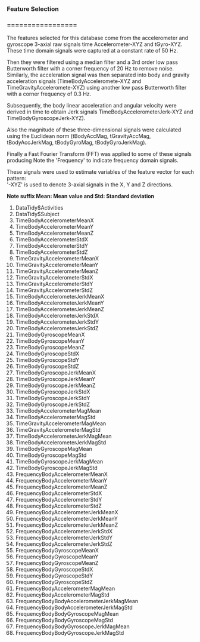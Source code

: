 ### Feature Selection 
### =================

The features selected for this database come from the accelerometer and gyroscope 3-axial raw signals time Accelerometer-XYZ and tGyro-XYZ. 
These time domain signals were captured at a constant rate of 50 Hz. 

Then they were filtered using a median filter and a 3rd order low pass Butterworth filter with a corner frequency of 20 Hz to remove noise. 
Similarly, the acceleration signal was then separated into body and gravity acceleration signals (TimeBodyAcceleromete-XYZ and TimeGravityAcceleromete-XYZ) 
using another low pass Butterworth filter with a corner frequency of 0.3 Hz. 

Subsequently, the body linear acceleration and angular velocity were derived in time to obtain Jerk signals 
TimeBodyAccelerometerJerk-XYZ and TimeBodyGyroscopeJerk-XYZ). 

Also the magnitude of these three-dimensional signals were calculated using the Euclidean norm 
(tBodyAccMag, tGravityAccMag, tBodyAccJerkMag, tBodyGyroMag, tBodyGyroJerkMag). 

Finally a Fast Fourier Transform (FFT) was applied to some of these signals producing 
Note the 'Frequency' to indicate frequency domain signals. 

These signals were used to estimate variables of the feature vector for each pattern:  
'-XYZ' is used to denote 3-axial signals in the X, Y and Z directions.

<b> Note suffix Mean: Mean value and  Std: Standard deviation </b>

<ol>                                     
<li>DataTidy$Activities                  </li>
<li>DataTidy$Subject                     </li>
<li>TimeBodyAccelerometerMeanX           </li>
<li>TimeBodyAccelerometerMeanY           </li>
<li>TimeBodyAccelerometerMeanZ           </li>
<li>TimeBodyAccelerometerStdX            </li>
<li>TimeBodyAccelerometerStdY            </li>
<li>TimeBodyAccelerometerStdZ            </li>
<li>TimeGravityAccelerometerMeanX        </li>
<li>TimeGravityAccelerometerMeanY        </li>
<li>TimeGravityAccelerometerMeanZ        </li>
<li>TimeGravityAccelerometerStdX         </li>
<li>TimeGravityAccelerometerStdY         </li>
<li>TimeGravityAccelerometerStdZ         </li>
<li>TimeBodyAccelerometerJerkMeanX       </li>
<li>TimeBodyAccelerometerJerkMeanY       </li>
<li>TimeBodyAccelerometerJerkMeanZ       </li>
<li>TimeBodyAccelerometerJerkStdX        </li>
<li>TimeBodyAccelerometerJerkStdY        </li>
<li>TimeBodyAccelerometerJerkStdZ        </li>
<li>TimeBodyGyroscopeMeanX               </li>
<li>TimeBodyGyroscopeMeanY               </li>
<li>TimeBodyGyroscopeMeanZ               </li>
<li>TimeBodyGyroscopeStdX                </li>
<li>TimeBodyGyroscopeStdY                </li>
<li>TimeBodyGyroscopeStdZ                </li>
<li>TimeBodyGyroscopeJerkMeanX           </li>
<li>TimeBodyGyroscopeJerkMeanY           </li>
<li>TimeBodyGyroscopeJerkMeanZ           </li>
<li>TimeBodyGyroscopeJerkStdX            </li>
<li>TimeBodyGyroscopeJerkStdY            </li>
<li>TimeBodyGyroscopeJerkStdZ            </li>
<li>TimeBodyAccelerometerMagMean         </li>
<li>TimeBodyAccelerometerMagStd          </li>
<li>TimeGravityAccelerometerMagMean      </li>
<li>TimeGravityAccelerometerMagStd       </li>
<li>TimeBodyAccelerometerJerkMagMean     </li>
<li>TimeBodyAccelerometerJerkMagStd      </li>
<li>TimeBodyGyroscopeMagMean             </li>
<li>TimeBodyGyroscopeMagStd              </li>
<li>TimeBodyGyroscopeJerkMagMean         </li>
<li>TimeBodyGyroscopeJerkMagStd          </li>
<li>FrequencyBodyAccelerometerMeanX      </li>
<li>FrequencyBodyAccelerometerMeanY      </li>
<li>FrequencyBodyAccelerometerMeanZ      </li>
<li>FrequencyBodyAccelerometerStdX       </li>
<li>FrequencyBodyAccelerometerStdY       </li>
<li>FrequencyBodyAccelerometerStdZ       </li>
<li>FrequencyBodyAccelerometerJerkMeanX  </li>
<li>FrequencyBodyAccelerometerJerkMeanY  </li>
<li>FrequencyBodyAccelerometerJerkMeanZ  </li>
<li>FrequencyBodyAccelerometerJerkStdX   </li>
<li>FrequencyBodyAccelerometerJerkStdY   </li>
<li>FrequencyBodyAccelerometerJerkStdZ   </li>
<li>FrequencyBodyGyroscopeMeanX          </li>
<li>FrequencyBodyGyroscopeMeanY          </li>
<li>FrequencyBodyGyroscopeMeanZ          </li>
<li>FrequencyBodyGyroscopeStdX           </li>
<li>FrequencyBodyGyroscopeStdY           </li>
<li>FrequencyBodyGyroscopeStdZ           </li>
<li>FrequencyBodyAccelerometerMagMean    </li>
<li>FrequencyBodyAccelerometerMagStd     </li>
<li>FrequencyBodyBodyAccelerometerJerkMagMean</li>
<li>FrequencyBodyBodyAccelerometerJerkMagStd</li>
<li>FrequencyBodyBodyGyroscopeMagMean    </li>
<li>FrequencyBodyBodyGyroscopeMagStd     </li>
<li>FrequencyBodyBodyGyroscopeJerkMagMean</li>
<li>FrequencyBodyBodyGyroscopeJerkMagStd </li>
</ol>